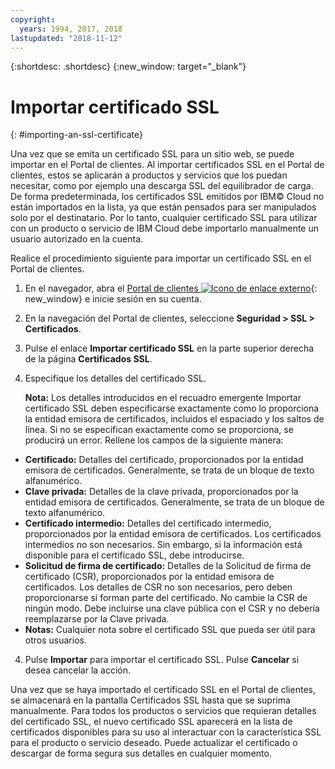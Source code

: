 ```yaml
---
copyright:
  years: 1994, 2017, 2018
lastupdated: "2018-11-12"
---
```


{:shortdesc: .shortdesc}
{:new_window: target="_blank"}

# Importar certificado SSL
{: #importing-an-ssl-certificate}

Una vez que se emita un certificado SSL para un sitio web, se puede importar en el Portal de clientes. Al importar certificados SSL en el Portal de clientes, estos se aplicarán a productos y servicios que los puedan necesitar, como por ejemplo una descarga SSL del equilibrador de carga. De forma predeterminada, los certificados SSL emitidos por IBM© Cloud no están importados en la lista, ya que están pensados para ser manipulados solo por el destinatario. Por lo tanto, cualquier certificado SSL para utilizar con un producto o servicio de IBM Cloud debe importarlo manualmente un usuario autorizado en la cuenta.

Realice el procedimiento siguiente para importar un certificado SSL en el Portal de clientes.

1. En el navegador, abra el [Portal de clientes ![Icono de enlace externo](../../icons/launch-glyph.svg "Icono de enlace externo")](https://control.softlayer.com/){: new_window} e inicie sesión en su cuenta.
2. En la navegación del Portal de clientes, seleccione **Seguridad > SSL > Certificados**.
3. Pulse el enlace **Importar certificado SSL** en la parte superior derecha de la página **Certificados SSL**.
2. Especifique los detalles del certificado SSL. 

	**Nota:** Los detalles introducidos en el recuadro emergente Importar certificado SSL deben especificarse exactamente como lo proporciona la entidad emisora de certificados, incluidos el espaciado y los saltos de línea. Si no se especifican exactamente como se proporciona, se producirá un error. Rellene los campos de la siguiente manera:
  - **Certificado:** Detalles del certificado, proporcionados por la entidad emisora de certificados. Generalmente, se trata de un bloque de texto alfanumérico.
  - **Clave privada:** Detalles de la clave privada, proporcionados por la entidad emisora de certificados. Generalmente, se trata de un bloque de texto alfanumérico.
  - **Certificado intermedio:** Detalles del certificado intermedio, proporcionados por la entidad emisora de certificados. Los certificados intermedios no son necesarios. Sin embargo, si la información está disponible para el certificado SSL, debe introducirse.
  - **Solicitud de firma de certificado:** Detalles de la Solicitud de firma de certificado (CSR), proporcionados por la entidad emisora de certificados. Los detalles de CSR no son necesarios, pero deben proporcionarse si forman parte del certificado. No cambie la CSR de ningún modo. Debe incluirse una clave pública con el CSR y no debería reemplazarse por la Clave privada.
  - **Notas:** Cualquier nota sobre el certificado SSL que pueda ser útil para otros usuarios.
4. Pulse **Importar** para importar el certificado SSL. Pulse **Cancelar** si desea cancelar la acción.

Una vez que se haya importado el certificado SSL en el Portal de clientes, se almacenará en la pantalla Certificados SSL hasta que se suprima manualmente. Para todos los productos o servicios que requieran detalles del certificado SSL, el nuevo certificado SSL aparecerá en la lista de certificados disponibles para su uso al interactuar con la característica SSL para el producto o servicio deseado. Puede actualizar el certificado o descargar de forma segura sus detalles en cualquier momento.
